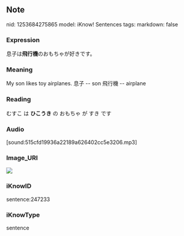 ## Note
nid: 1253684275865
model: iKnow! Sentences
tags: 
markdown: false

### Expression
息子は<b>飛行機</b>のおもちゃが好きです。

### Meaning
My son likes toy airplanes.
息子 -- son
飛行機 -- airplane

### Reading
むすこ は <b>ひこうき</b> の おもちゃ が すき です

### Audio
[sound:515cfd19936a22189a626402cc5e3206.mp3]

### Image_URI
<img src="cdc203a5b4da2e51286ad98334393ae2.jpg">

### iKnowID
sentence:247233

### iKnowType
sentence

